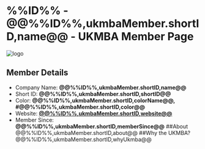 %%ID%% - @@%%ID%%,ukmbaMember.shortID,name@@ - UKMBA Member Page
======================================
![logo](UKMBA-%%ID%%-Logo-600.png)
## Member Details
* Company Name: <b>@@%%ID%%,ukmbaMember.shortID,name@@ </b>
* Short ID: <b>@@%%ID%%,ukmbaMember.shortID,shortID@@</b> 
* Color: <b>@@%%ID%%,ukmbaMember.shortID,colorName@@, #@@%%ID%%,ukmbaMember.shortID,color@@</b>
* Website: <b><a href="@@%%ID%%,ukmbaMember.shortID,webSite@@">@@%%ID%%,ukmbaMember.shortID,website@@</a></b>
* Member Since: <b>@@%%ID%%,ukmbaMember.shortID,memberSince@@</b>
 ##About
@@%%ID%%,ukmbaMember.shortID,about@@
 ##Why the UKMBA?
@@%%ID%%,ukmbaMember.shortID,whyUkmba@@
